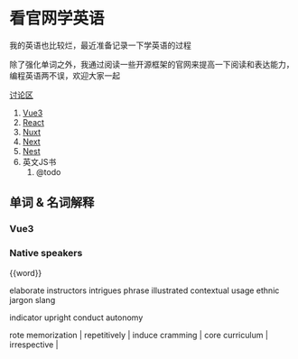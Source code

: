 # 看官网学英语

我的英语也比较烂，最近准备记录一下学英语的过程

除了强化单词之外，我通过阅读一些开源框架的官网来提高一下阅读和表达能力，编程英语两不误，欢迎大家一起

[讨论区](https://github.com/shengxinjing/fe-advanced-interview/discussions/categories/%E8%8B%B1%E8%AF%AD%E5%AD%A6%E4%B9%A0)

1. [Vue3](https://vuejs.org/)
2. [React](https://beta.reactjs.org/)
3. [Nuxt](https://nuxt.com/v3)
4. [Next](https://nextjs.org/)
5. [Nest](https://nestjs.com/)
6. 英文JS书
   1. @todo


## 单词 & 名词解释

### Vue3


### Native speakers

<script setup>
const education = 'arduous process,reputation,aspiration,pursuit,rural,distractions,pupils,form,innovatively,academic,qualifications,lateral thinking,standardised,rote memorisation,repetitively,induce cramming,conduct,autonomy,role model'.split(',')
</script>

<Word v-for="word in education">{{word}}</Word>

elaborate instructors intrigues phrase illustrated contextual usage ethnic jargon slang

indicator upright conduct autonomy

rote memorization | repetitively | induce cramming | core curriculum | irrespective | 
